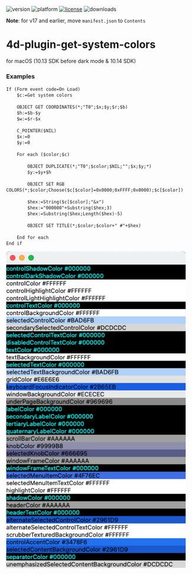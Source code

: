 ![version](https://img.shields.io/badge/version-17%2B-3E8B93)
![platform](https://img.shields.io/static/v1?label=platform&message=mac-intel%20|%20mac-arm&color=blue)
[![license](https://img.shields.io/github/license/miyako/4d-plugin-get-system-colors)](LICENSE)
![downloads](https://img.shields.io/github/downloads/miyako/4d-plugin-get-system-colors/total)

**Note**: for v17 and earlier, move `manifest.json` to `Contents`

# 4d-plugin-get-system-colors
for macOS (10.13 SDK before dark mode & 10.14 SDK)

### Examples

```4d
If (Form event code=On Load)
	$c:=Get system colors 
	
	OBJECT GET COORDINATES(*;"T0";$x;$y;$r;$b)
	$h:=$b-$y
	$w:=$r-$x
	
	C_POINTER($NIL)
	$x:=0
	$y:=0
	
	For each ($color;$c)
		
		OBJECT DUPLICATE(*;"T0";$color;$NIL;"";$x;$y;*)
		$y:=$y+$h
		
		OBJECT SET RGB COLORS(*;$color;Choose($c[$color]=0x0000;0xFFFF;0x0000);$c[$color])
		
		$hex:=String($c[$color];"&x")
		$hex:="000000"+Substring($hex;3)
		$hex:=Substring($hex;Length($hex)-5)
		
		OBJECT SET TITLE(*;$color;$color+" #"+$hex)
		
	End for each 
End if 
```

<img width="486" alt="2018-11-01 17 32 02" src="Screenshot.png">
